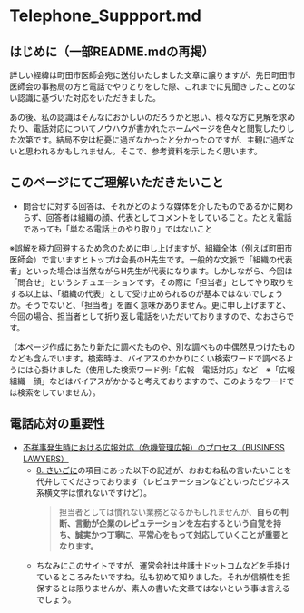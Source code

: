 # Telephone_Suppport.md
## はじめに（一部README.mdの再掲）
詳しい経緯は町田市医師会宛に送付いたしました文章に譲りますが、先日町田市医師会の事務局の方と電話でやりとりをした際、これまでに見聞きしたことのない認識に基づいた対応をいただきました。

あの後、私の認識はそんなにおかしいのだろうかと思い、様々な方に見解を求めたり、電話対応についてノウハウが書かれたホームページを色々と閲覧したりした次第です。結局不安は杞憂に過ぎなかったと分かったのですが、主観に過ぎないと思われるかもしれません。そこで、参考資料を示したく思います。

## このページにてご理解いただきたいこと
- 問合せに対する回答は、それがどのような媒体を介したものであるかに関わらず、回答者は組織の顔、代表としてコメントをしていること。たとえ電話であっても「単なる電話上のやり取り」ではないこと

※誤解を極力回避するため念のために申し上げますが、組織全体（例えば町田市医師会）で言いますとトップは会長のH先生です。一般的な文脈で「組織の代表者」といった場合は当然ながらH先生が代表になります。しかしながら、今回は「問合せ」というシチュエーションです。その際に「担当者」としてやり取りをする以上は、「組織の代表」として受け止められるのが基本ではないでしょうか。そうでないと、「担当者」を置く意味がありません。更に申し上げますと、今回の場合、担当者として折り返し電話をいただいておりますので、なおさらです。

（本ページ作成にあたり新たに調べたものや、別な調べもの中偶然見つけたものなども含んでいます。検索時は、バイアスのかかりにくい検索ワードで調べるようには心掛けました（使用した検索ワード例:「広報　電話対応」など　※「広報　組織　顔」などはバイアスがかかると考えておりますので、このようなワードでは検索をしていません）。

## 電話応対の重要性
- [不祥事発生時における広報対応（危機管理広報）のプロセス（BUSINESS LAWYERS）](https://www.businesslawyers.jp/practices/1233)
  - [8. さいごに](https://www.businesslawyers.jp/practices/1233#8)の項目にあった以下の記述が、おおむね私の言いたいことを代弁してくださっております（レピュテーションなどといったビジネス系横文字は慣れないですけど）。
    > 担当者としては慣れない業務となるかもしれませんが、**自らの判断、言動が企業のレピュテーションを左右するという自覚を持ち、誠実かつ丁寧に、平常心をもって対応していくことが重要となります。**
  - ちなみにこのサイトですが、運営会社は弁護士ドットコムなどを手掛けているところみたいですね。私も初めて知りました。それが信頼性を担保するとは限りませんが、素人の書いた文章ではないという事は言えるでしょう。
